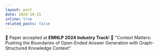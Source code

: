 ```yaml
---
layout: post
date: 2024-10-15
inline: true
related_posts: false
---
```

<div class="alert alert-info" role="alert">
🎉 Paper accepted at <b>EMNLP 2024 Industry Track</b>! 🎯 "Context Matters: Pushing the Boundaries of Open-Ended Answer Generation with Graph-Structured Knowledge Context" 
<!-- A simple inline announcement with Markdown emoji! :sparkles: :smile: -->
</div>